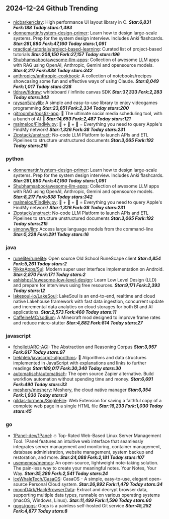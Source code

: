 ## 2024-12-24 Github Trending

### 
* [nicbarker/clay](https://github.com/nicbarker/clay): High performance UI layout library in C. ***Star:6,831 Fork:188 Today stars:1,493***
* [donnemartin/system-design-primer](https://github.com/donnemartin/system-design-primer): Learn how to design large-scale systems. Prep for the system design interview. Includes Anki flashcards. ***Star:281,880 Fork:47,160 Today stars:1,091***
* [practical-tutorials/project-based-learning](https://github.com/practical-tutorials/project-based-learning): Curated list of project-based tutorials ***Star:208,150 Fork:27,157 Today stars:196***
* [Shubhamsaboo/awesome-llm-apps](https://github.com/Shubhamsaboo/awesome-llm-apps): Collection of awesome LLM apps with RAG using OpenAI, Anthropic, Gemini and opensource models. ***Star:8,217 Fork:838 Today stars:342***
* [anthropics/anthropic-cookbook](https://github.com/anthropics/anthropic-cookbook): A collection of notebooks/recipes showcasing some fun and effective ways of using Claude. ***Star:8,049 Fork:1,017 Today stars:228***
* [tldraw/tldraw](https://github.com/tldraw/tldraw): whiteboard / infinite canvas SDK ***Star:37,333 Fork:2,283 Today stars:343***
* [raysan5/raylib](https://github.com/raysan5/raylib): A simple and easy-to-use library to enjoy videogames programming ***Star:23,651 Fork:2,334 Today stars:200***
* [gitroomhq/postiz-app](https://github.com/gitroomhq/postiz-app): 📨 The ultimate social media scheduling tool, with a bunch of AI 🤖 ***Star:14,653 Fork:2,487 Today stars:121***
* [malmeloo/FindMy.py](https://github.com/malmeloo/FindMy.py): 🍏 + 🎯 + 🐍 = Everything you need to query Apple's FindMy network! ***Star:1,326 Fork:38 Today stars:231***
* [Zipstack/unstract](https://github.com/Zipstack/unstract): No-code LLM Platform to launch APIs and ETL Pipelines to structure unstructured documents ***Star:3,065 Fork:192 Today stars:215***

### python
* [donnemartin/system-design-primer](https://github.com/donnemartin/system-design-primer): Learn how to design large-scale systems. Prep for the system design interview. Includes Anki flashcards. ***Star:281,880 Fork:47,160 Today stars:1,091***
* [Shubhamsaboo/awesome-llm-apps](https://github.com/Shubhamsaboo/awesome-llm-apps): Collection of awesome LLM apps with RAG using OpenAI, Anthropic, Gemini and opensource models. ***Star:8,217 Fork:838 Today stars:342***
* [malmeloo/FindMy.py](https://github.com/malmeloo/FindMy.py): 🍏 + 🎯 + 🐍 = Everything you need to query Apple's FindMy network! ***Star:1,326 Fork:38 Today stars:231***
* [Zipstack/unstract](https://github.com/Zipstack/unstract): No-code LLM Platform to launch APIs and ETL Pipelines to structure unstructured documents ***Star:3,065 Fork:192 Today stars:215***
* [simonw/llm](https://github.com/simonw/llm): Access large language models from the command-line ***Star:5,228 Fork:291 Today stars:16***

### java
* [runelite/runelite](https://github.com/runelite/runelite): Open source Old School RuneScape client ***Star:4,854 Fork:5,261 Today stars:2***
* [RikkaApps/Sui](https://github.com/RikkaApps/Sui): Modern super user interface implementation on Android. ***Star:2,870 Fork:171 Today stars:2***
* [ashishps1/awesome-low-level-design](https://github.com/ashishps1/awesome-low-level-design): Learn Low Level Design (LLD) and prepare for interviews using free resources. ***Star:9,171 Fork:2,393 Today stars:12***
* [lakesoul-io/LakeSoul](https://github.com/lakesoul-io/LakeSoul): LakeSoul is an end-to-end, realtime and cloud native Lakehouse framework with fast data ingestion, concurrent update and incremental data analytics on cloud storages for both BI and AI applications. ***Star:2,573 Fork:460 Today stars:11***
* [CaffeineMC/sodium](https://github.com/CaffeineMC/sodium): A Minecraft mod designed to improve frame rates and reduce micro-stutter ***Star:4,882 Fork:814 Today stars:27***

### javascript
* [fchollet/ARC-AGI](https://github.com/fchollet/ARC-AGI): The Abstraction and Reasoning Corpus ***Star:3,957 Fork:617 Today stars:97***
* [trekhleb/javascript-algorithms](https://github.com/trekhleb/javascript-algorithms): 📝 Algorithms and data structures implemented in JavaScript with explanations and links to further readings ***Star:189,017 Fork:30,340 Today stars:30***
* [automatisch/automatisch](https://github.com/automatisch/automatisch): The open source Zapier alternative. Build workflow automation without spending time and money. ***Star:6,691 Fork:490 Today stars:33***
* [meshery/meshery](https://github.com/meshery/meshery): Meshery, the cloud native manager ***Star:6,354 Fork:1,930 Today stars:9***
* [gildas-lormeau/SingleFile](https://github.com/gildas-lormeau/SingleFile): Web Extension for saving a faithful copy of a complete web page in a single HTML file ***Star:16,233 Fork:1,030 Today stars:45***

### go
* [1Panel-dev/1Panel](https://github.com/1Panel-dev/1Panel): 🔥 Top-Rated Web-Based Linux Server Management Tool. 1Panel features an intuitive web interface that seamlessly integrates server management and monitoring, container management, database administration, website management, system backup and restoration, and more. ***Star:24,088 Fork:2,181 Today stars:107***
* [usememos/memos](https://github.com/usememos/memos): An open-source, lightweight note-taking solution. The pain-less way to create your meaningful notes. Your Notes, Your Way. ***Star:35,289 Fork:2,541 Today stars:24***
* [IceWhaleTech/CasaOS](https://github.com/IceWhaleTech/CasaOS): CasaOS - A simple, easy-to-use, elegant open-source Personal Cloud system. ***Star:26,992 Fork:1,479 Today stars:34***
* [moonD4rk/HackBrowserData](https://github.com/moonD4rk/HackBrowserData): Extract and decrypt browser data, supporting multiple data types, runnable on various operating systems (macOS, Windows, Linux). ***Star:11,499 Fork:1,596 Today stars:60***
* [gogs/gogs](https://github.com/gogs/gogs): Gogs is a painless self-hosted Git service ***Star:45,252 Fork:4,877 Today stars:8***
